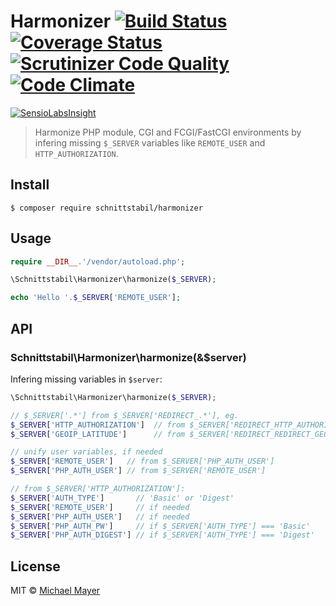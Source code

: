 # Harmonizer [![Build Status](https://travis-ci.org/schnittstabil/harmonizer.svg?branch=master)](https://travis-ci.org/schnittstabil/harmonizer) [![Coverage Status](https://coveralls.io/repos/schnittstabil/harmonizer/badge.svg?branch=master&service=github)](https://coveralls.io/github/schnittstabil/harmonizer?branch=master) [![Scrutinizer Code Quality](https://scrutinizer-ci.com/g/schnittstabil/harmonizer/badges/quality-score.png?b=master)](https://scrutinizer-ci.com/g/schnittstabil/harmonizer/?branch=master) [![Code Climate](https://codeclimate.com/github/schnittstabil/harmonizer/badges/gpa.svg)](https://codeclimate.com/github/schnittstabil/harmonizer)

[![SensioLabsInsight](https://insight.sensiolabs.com/projects/3d29fc53-defc-464f-b0ea-26ae3aa513cf/big.png)](https://insight.sensiolabs.com/projects/3d29fc53-defc-464f-b0ea-26ae3aa513cf)

> Harmonize PHP module, CGI and FCGI/FastCGI environments by infering missing `$_SERVER` variables like `REMOTE_USER` and `HTTP_AUTHORIZATION`.


## Install

```
$ composer require schnittstabil/harmonizer
```


## Usage

```php
require __DIR__.'/vendor/autoload.php';

\Schnittstabil\Harmonizer\harmonize($_SERVER);

echo 'Hello '.$_SERVER['REMOTE_USER'];
```


## API

### Schnittstabil\Harmonizer\harmonize(&$server)

Infering missing variables in `$server`:

```php
\Schnittstabil\Harmonizer\harmonize($_SERVER);

// $_SERVER['.*'] from $_SERVER['REDIRECT_.*'], eg.
$_SERVER['HTTP_AUTHORIZATION']  // from $_SERVER['REDIRECT_HTTP_AUTHORIZATION'];
$_SERVER['GEOIP_LATITUDE']      // from $_SERVER['REDIRECT_REDIRECT_GEOIP_LATITUDE'];

// unify user variables, if needed
$_SERVER['REMOTE_USER']   // from $_SERVER['PHP_AUTH_USER']
$_SERVER['PHP_AUTH_USER'] // from $_SERVER['REMOTE_USER']

// from $_SERVER['HTTP_AUTHORIZATION']:
$_SERVER['AUTH_TYPE']       // 'Basic' or 'Digest'
$_SERVER['REMOTE_USER']     // if needed
$_SERVER['PHP_AUTH_USER']   // if needed
$_SERVER['PHP_AUTH_PW']     // if $_SERVER['AUTH_TYPE'] === 'Basic'
$_SERVER['PHP_AUTH_DIGEST'] // if $_SERVER['AUTH_TYPE'] === 'Digest'
```


## License

MIT © [Michael Mayer](http://schnittstabil.de)
